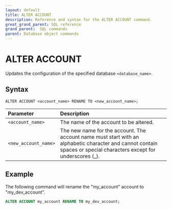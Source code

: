 ```yaml
---
layout: default
title: ALTER ACCOUNT
description: Reference and syntax for the ALTER ACCOUNT command.
great_grand_parent: SQL reference
grand_parent:  SQL commands
parent: Database object commands
---
```


# ALTER ACCOUNT

Updates the configuration of the specified database `<database_name>`.

## Syntax

```ALTER ACCOUNT <account_name> RENAME TO <new_account_name>;```

| Parameter | Description |
| :--- | :--- |
| `<account_name>` | The name of the account to be altered. |
| `<new_account_name>` | The new name for the account. The account name must start with an alphabetic character and cannot contain spaces or special characters except for underscores (_). |

## Example

The following command will rename the "my_account" account to "my_dev_account".

```sql
ALTER ACCOUNT my_account RENAME TO my_dev_account;
```
